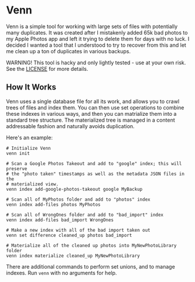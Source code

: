 # Venn

Venn is a simple tool for working with large sets of files with potentially many duplicates. It was created after I mistakenly added 65k bad photos to my Apple Photos app and left it trying to delete them for days with no luck. I decided I wanted a tool that I understood to try to recover from this and let me clean up a ton of duplicates in various backups.

WARNING! This tool is hacky and only lightly tested - use at your own risk. See the [LICENSE](LICENSE) for more details.

## How It Works

Venn uses a single database file for all its work, and allows you to crawl trees of files and index them. You can then use set operations to combine these indexes in various ways, and then you can matrialize them into a standard tree structure. The materialized tree is managed in a content addressable fashion and naturally avoids duplication.

Here's an example:

```
# Initialize Venn
venn init

# Scan a Google Photos Takeout and add to "google" index; this will preserve
# the "photo taken" timestamps as well as the metadata JSON files in the
# materialized view.
venn index add-google-photos-takeout google MyBackup

# Scan all of MyPhotos folder and add to "photos" index
venn index add-files photos MyPhotos

# Scan all of WrongOnes folder and add to "bad_import" index
venn index add-files bad_import WrongOnes

# Make a new index with all of the bad import taken out
venn set difference cleaned_up photos bad_import

# Materialize all of the cleaned up photos into MyNewPhotoLibrary folder
venn index materialize cleaned_up MyNewPhotoLibrary
```

There are additional commands to perform set unions, and to manage indexes. Run `venn` with no arguments for help.